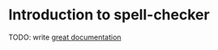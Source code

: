 # Introduction to spell-checker

TODO: write [great documentation](http://jacobian.org/writing/great-documentation/what-to-write/)
